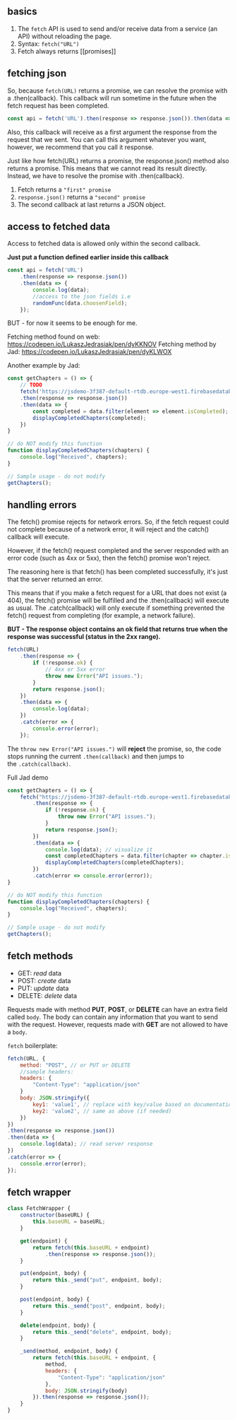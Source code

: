 ## basics
1. The `fetch` API is used to send and/or receive data from a service (an API) without reloading the page.
2. Syntax: `fetch("URL")`
3. Fetch always returns [[promises]]

## fetching json
So, because `fetch(URL)` returns a promise, we can resolve the promise with a .then(callback). This callback will run sometime in the future when the fetch request has been completed.

```js
const api = fetch('URL').then(response => response.json()).then(data => console.log(data));
```

Also, this callback will receive as a first argument the response from the request that we sent. You can call this argument whatever you want, however, we recommend that you call it response.

Just like how fetch(URL) returns a promise, the response.json() method also returns a promise. This means that we cannot read its result directly. Instead, we have to resolve the promise with .then(callback).

1. Fetch returns a `"first" promise`
2. `response.json()` returns a `"second" promise`
3. The second callback at last returns a JSON object.

## access to fetched data
Access to fetched data is allowed only within the second callback.

**Just put a function defined earlier inside this callback**

```js
const api = fetch('URL')
	.then(response => response.json())
	.then(data => {
		console.log(data);
		//access to the json fields i.e
		randomFunc(data.choosenField);
	});
```

BUT - for now it seems to be enough for me.

Fetching method found on web: https://codepen.io/LukaszJedrasiak/pen/dyKKNOV
Fetching method by Jad: https://codepen.io/LukaszJedrasiak/pen/dyKLWOX

Another example by Jad:
```js
const getChapters = () => {
    // TODO
    fetch('https://jsdemo-3f387-default-rtdb.europe-west1.firebasedatabase.app/chapters/all.json')
    .then(response => response.json())
    .then(data => {
        const completed = data.filter(element => element.isCompleted);
        displayCompletedChapters(completed);
    })
}

// do NOT modify this function
function displayCompletedChapters(chapters) {
    console.log("Received", chapters);
}

// Sample usage - do not modify
getChapters();
```

## handling errors
The fetch() promise rejects for network errors. So, if the fetch request could not complete because of a network error, it will reject and the catch() callback will execute.

However, if the fetch() request completed and the server responded with an error code (such as 4xx or 5xx), then the fetch() promise won't reject.

The reasoning here is that fetch() has been completed successfully, it's just that the server returned an error.

This means that if you make a fetch request for a URL that does not exist (a 404), the fetch() promise will be fulfilled and the .then(callback) will execute as usual. The .catch(callback) will only execute if something prevented the fetch() request from completing (for example, a network failure).

**BUT - The response object contains an ok field that returns true when the response was successful (status in the 2xx range).**

```javascript
fetch(URL)
    .then(response => {
        if (!response.ok) {
            // 4xx or 5xx error
            throw new Error("API issues.");
        }
        return response.json();
    })
    .then(data => {
        console.log(data);
    })
    .catch(error => {
        console.error(error);
    });
```

The `throw new Error("API issues.")` will **reject** the promise, so, the code stops running the current `.then(callback)` and then jumps to the `.catch(callback)`.

Full Jad demo
```js
const getChapters = () => {
    fetch("https://jsdemo-3f387-default-rtdb.europe-west1.firebasedatabase.app/chapters/all.json")
        .then(response => {
            if (!response.ok) {
                throw new Error("API issues.");
            }
            return response.json();
        })
        .then(data => {
            console.log(data); // visualize it
            const completedChapters = data.filter(chapter => chapter.isCompleted);
            displayCompletedChapters(completedChapters);
        })
        .catch(error => console.error(error));
}

// do NOT modify this function
function displayCompletedChapters(chapters) {
    console.log("Received", chapters);
}

// Sample usage - do not modify
getChapters();

```

## fetch methods
-   GET: _read_ data
-   POST: _create_ data
-   PUT: _update_ data
-   DELETE: _delete_ data

Requests made with method **PUT**, **POST**, or **DELETE** can have an extra field called `body`. The body can contain any information that you want to send with the request. However, requests made with **GET** are not allowed to have a `body`.

`fetch` boilerplate:
```javascript
fetch(URL, {
    method: "POST", // or PUT or DELETE
    //sample headers:
    headers: {
	    "Content-Type": "application/json"
    } 
    body: JSON.stringify({
        key1: 'value1', // replace with key/value based on documentation
        key2: 'value2', // same as above (if needed)
    })
})
.then(response => response.json())
.then(data => {
    console.log(data); // read server response
})
.catch(error => {
    console.error(error);
});
```

## fetch wrapper
```javascript
class FetchWrapper {
    constructor(baseURL) {
        this.baseURL = baseURL;
    }

    get(endpoint) {
        return fetch(this.baseURL + endpoint)
            .then(response => response.json());
    }

    put(endpoint, body) {
        return this._send("put", endpoint, body);
    }

    post(endpoint, body) {
        return this._send("post", endpoint, body);
    }

    delete(endpoint, body) {
        return this._send("delete", endpoint, body);
    }

    _send(method, endpoint, body) {
        return fetch(this.baseURL + endpoint, {
            method,
            headers: {
                "Content-Type": "application/json"
            },
            body: JSON.stringify(body)
        }).then(response => response.json());
    }
}
```
